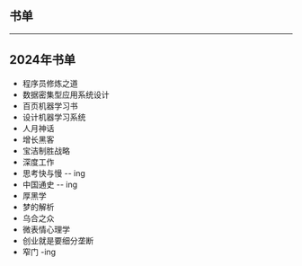 ## 书单

---

## 2024年书单
- 程序员修炼之道
- 数据密集型应用系统设计
- 百页机器学习书
- 设计机器学习系统
- 人月神话
- 增长黑客
- 宝洁制胜战略
- 深度工作
- 思考快与慢  -- ing
- 中国通史    -- ing
- 厚黑学
- 梦的解析
- 乌合之众
- 微表情心理学
- 创业就是要细分垄断
- 窄门 -ing